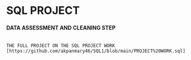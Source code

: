 # SQL PROJECT

#### DATA ASSESSMENT AND CLEANING STEP
````SELECT COUNT(DISTINCT COUNTRY_NAME)AS COUNTRIES_NOT_INVOLVED_IN_DEFORESTATION FROM FOREST WHERE FOREST_AREA_SQKM !=0;

THE FULL PROJECT ON THE SQL PROJECT WORK [https://github.com/akpanmary46/SQL1/blob/main/PROJECT%20WORK.sql]
